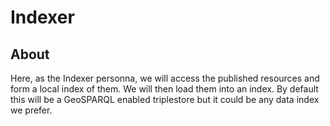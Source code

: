 # Indexer

## About

Here, as the Indexer personna, we will access the published resources and form a local index of them.  We will then 
load them into an index.  By default this will be a GeoSPARQL enabled triplestore but it could be any data index 
we prefer.  


